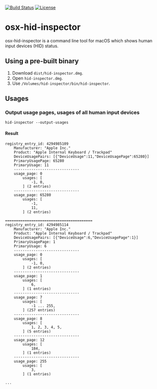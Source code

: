 [![Build Status](https://github.com/pqrs-org/osx-hid-inspector/workflows/CI/badge.svg)](https://github.com/pqrs-org/osx-hid-inspector/actions)
[![License](https://img.shields.io/badge/license-Public%20Domain-blue.svg)](https://github.com/pqrs-org/osx-hid-inspector/blob/master/LICENSE.md)

# osx-hid-inspector

osx-hid-inspector is a command line tool for macOS which shows human input devices (HID) status.

## Using a pre-built binary

1.  Download `dist/hid-inspector.dmg`.
2.  Open `hid-inspector.dmg`.
3.  Use `/Volumes/hid-inspector/bin/hid-inspector`.

## Usages

### Output usage pages, usages of all human input devices

```shell
hid-inspector --output-usages
```

#### Result

```text
registry_entry_id: 4294985109
    Manufacturer: "Apple Inc."
    Product: "Apple Internal Keyboard / Trackpad"
    DeviceUsagePairs: [{"DeviceUsage":11,"DeviceUsagePage":65280}]
    PrimaryUsagePage: 65280
    PrimaryUsage: 11
    ------------------------------
    usage_page: 0
        usages: [
            -1, 0,
        ] (2 entries)
    ------------------------------
    usage_page: 65280
        usages: [
            -1,
            11,
        ] (2 entries)

========================================
registry_entry_id: 4294985114
    Manufacturer: "Apple Inc."
    Product: "Apple Internal Keyboard / Trackpad"
    DeviceUsagePairs: [{"DeviceUsage":6,"DeviceUsagePage":1}]
    PrimaryUsagePage: 1
    PrimaryUsage: 6
    ------------------------------
    usage_page: 0
        usages: [
            -1, 0,
        ] (2 entries)
    ------------------------------
    usage_page: 1
        usages: [
            6,
        ] (1 entries)
    ------------------------------
    usage_page: 7
        usages: [
            -1 ... 255,
        ] (257 entries)
    ------------------------------
    usage_page: 8
        usages: [
            1, 2, 3, 4, 5,
        ] (5 entries)
    ------------------------------
    usage_page: 12
        usages: [
            184,
        ] (1 entries)
    ------------------------------
    usage_page: 255
        usages: [
            3,
        ] (1 entries)

...
```
